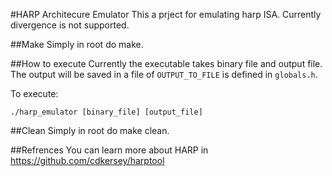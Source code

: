 #HARP Architecure Emulator
This a prject for emulating harp ISA.
Currently divergence is not supported.

##Make
Simply in root do make.

##How to execute
Currently the executable takes binary file and output file. The output will be saved in a file of `OUTPUT_TO_FILE` is defined in `globals.h`.

To execute:

`./harp_emulator [binary_file] [output_file]`

##Clean
Simply in root do make clean.

##Refrences
You can learn more about HARP in https://github.com/cdkersey/harptool
